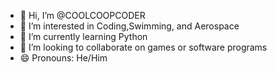 - 👋 Hi, I’m @COOLCOOPCODER
- 👀 I’m interested in Coding,Swimming, and Aerospace
- 🌱 I’m currently learning Python
- 💞️ I’m looking to collaborate on games or software programs
- 😄 Pronouns: He/Him

<!---
COOLCOOPCODER/COOLCOOPCODER is a ✨ special ✨ repository because its `README.md` (this file) appears on your GitHub profile.
You can click the Preview link to take a look at your changes.
--->

